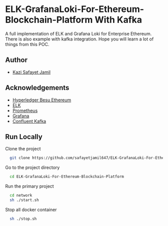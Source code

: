 
# ELK-GrafanaLoki-For-Ethereum-Blockchain-Platform With Kafka

A full implementation of ELK and Grafana Loki for Enterprise Ethereum. There is also example with kafka integration. Hope you will learn a lot of things from this POC.  


## Author

- [Kazi Safayet Jamil](https://www.github.com/safayetjamil647)


## Acknowledgements

 - [Hyperledger Besu Ethereum](https://besu.hyperledger.org/en/stable/)
 - [ELK](https://www.elastic.co/what-is/elk-stack)
 - [Prometheus](https://prometheus.io/)
  - [Grafana](https://grafana.com/)
 - [Confluent Kafka](https://www.confluent.io/)

## Run Locally

Clone the project

```bash
  git clone https://github.com/safayetjamil647/ELK-GrafanaLoki-For-Ethereum-Blockchain-Platform
```
Go to the project directory

```bash
  cd ELK-GrafanaLoki-For-Ethereum-Blockchain-Platform
```

Run the primary project

```bash
  cd network
  sh ./start.sh
```

Stop all docker container

```bash
  sh ./stop.sh
```

